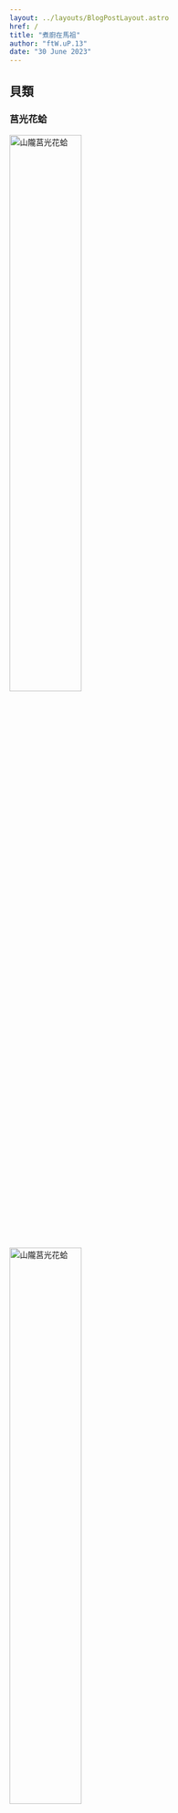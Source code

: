 ```yaml
---
layout: ../layouts/BlogPostLayout.astro
href: /
title: "煮廚在馬祖"
author: "ftW.uP.13"
date: "30 June 2023"
---
```


## 貝類
<!-- https://kmweb.coa.gov.tw/subject/subject.php?id=33640 -->
### 莒光花蛤
<img src="/山隴莒光花蛤.jpg" width="50%" alt="山隴莒光花蛤">
<img src="/山隴莒光花蛤-dish.jpg" width="50%" alt="山隴莒光花蛤">

蒜油薑炒花蛤，新鮮彈牙，醬汁配繼光餅，沾著吃。


### 蠔 / 牡犡

### 淡菜
馬祖人大都會水煮，有的提醒我淡菜性涼，要加薑。

我比較常用兩種簡單做法。

蒜薑加橄欖油煸香，加淡菜，加老酒, 湯汁比較濃。

少量水加薑加淡菜，鮮甜清湯剛好一碗份量。

---

## 魚麵
### 豬腳魚麵
九層塔水煮豬腳, 加入魚麵，再加老酒。看到大砲在海邊, 味道均衝卻各自精彩。

### 魚乾魚麵
魚麵快快煮好, 舖上金絲魚, 比目魚魚乾, 淋一點老酒。
三種香氣，三種口感, 像在大海般精彩。

### 葱虫弟拌魚麵
虫弟與葱, 爆開的虫弟裹在麵上，簡單卻豪華。

### 鰻魚干魚麵
避開靠近頭多刺的部份，簡單切斷刺成小塊。水煮湯底，加皇宮菜加魚麵。

#### 魚麵哪裡買的
金沙魚特產專賣店, 煮起來偏軟，滑溜口感。

山隴獅子市場二樓門口正前方, 煮起來質地偏硬，相對就像麵條。

---

## 黃魚

### 原味蒸黃魚干
這是乾貨，就硬硬的那種。 沒錯，連老闆建議的薑都不加, 就原味加老酒，濃縮緊實。

### 乾煎冷涷黃魚
真空包裝，要冷涷保存。薑蒜加油，煎至酥脆金黃色。 脆脆軟軟的好滋味。

### 黃魚干 / 黃魚真空包
都在山隴獅子市場買到

---

## 食材在馬祖
山隴獅子市場與周邊巷子, 集散地, 什麼都有

西尾芙蓉澳買淡菜牡犡 (e.g. 藍眼淚生態館旁)

<!-- # 緣起 -->
<!-- 用更少的處理 醠真接的食物 -->

[Matsuverse](/)
